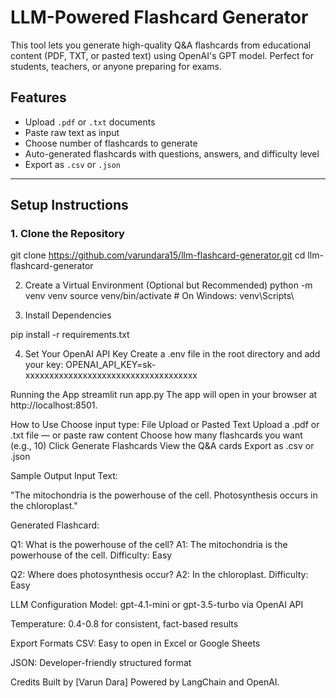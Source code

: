 # LLM-Powered Flashcard Generator

This tool lets you generate high-quality Q&A flashcards from educational content (PDF, TXT, or pasted text) using OpenAI's GPT model. Perfect for students, teachers, or anyone preparing for exams.


## Features

- Upload `.pdf` or `.txt` documents
- Paste raw text as input
- Choose number of flashcards to generate
- Auto-generated flashcards with questions, answers, and difficulty level
- Export as `.csv` or `.json`

---

## Setup Instructions

### 1. Clone the Repository

git clone https://github.com/varundara15/llm-flashcard-generator.git
cd llm-flashcard-generator

2. Create a Virtual Environment (Optional but Recommended)
python -m venv venv
source venv/bin/activate  # On Windows: venv\Scripts\

3. Install Dependencies

pip install -r requirements.txt

4. Set Your OpenAI API Key
Create a .env file in the root directory and add your key:
OPENAI_API_KEY=sk-xxxxxxxxxxxxxxxxxxxxxxxxxxxxxxxxxxxx

Running the App
streamlit run app.py
The app will open in your browser at http://localhost:8501.

How to Use
Choose input type: File Upload or Pasted Text
Upload a .pdf or .txt file — or paste raw content
Choose how many flashcards you want (e.g., 10)
Click Generate Flashcards
View the Q&A cards
Export as .csv or .json

Sample Output
Input Text:

"The mitochondria is the powerhouse of the cell. Photosynthesis occurs in the chloroplast."

Generated Flashcard:

Q1: What is the powerhouse of the cell?
A1: The mitochondria is the powerhouse of the cell.
Difficulty: Easy

Q2: Where does photosynthesis occur?
A2: In the chloroplast.
Difficulty: Easy

LLM Configuration
Model: gpt-4.1-mini or gpt-3.5-turbo via OpenAI API

Temperature: 0.4-0.8 for consistent, fact-based results

Export Formats
CSV: Easy to open in Excel or Google Sheets

JSON: Developer-friendly structured format


Credits
Built by [Varun Dara]
Powered by LangChain and OpenAI.